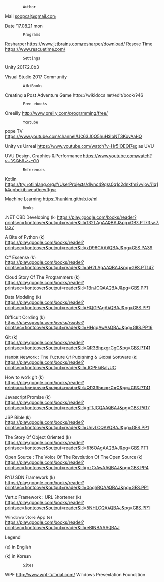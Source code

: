            Author
Mail	soopdal@gmail.com

Date	‘17.08.21 mon

            Programs
Resharper                           https://www.jetbrains.com/resharper/download/
Rescue Time                         https://www.rescuetime.com/


            Settings
Unity 2017.2.0b3

Visual Studio 2017 Community

            WikiBooks
Creating a Post Adventure Game      https://wikidocs.net/edit/book/946

            Free ebooks                         
Oreeilly                            http://www.oreilly.com/programming/free/

            Youtube
pope TV                             https://www.youtube.com/channel/UC63J0Q5huHSlbNT3KxvAaHQ

Unity vs Unreal                     https://www.youtube.com/watch?v=Hr5IOEQI7eg as UVU

UVU Design, Graphics & Performance      https://www.youtube.com/watch?v=3SGb8-o-cO0

            References
Kotlin                              https://try.kotlinlang.org/#/UserProjects/dlvnc49qss0q1c2dnkfm8vvjov/i1q1k4upbckibnveu0cevftgvc

Machine Learning                    https://hunkim.github.io/ml


            Books
            
.NET CBD Developing (k)
https://play.google.com/books/reader?printsec=frontcover&output=reader&id=132LAgAAQBAJ&pg=GBS.PT73.w.7.0.37

A Bite of Python (k)       
https://play.google.com/books/reader?printsec=frontcover&output=reader&id=xD96CAAAQBAJ&pg=GBS.PA39

C# Essense (k)             
https://play.google.com/books/reader?printsec=frontcover&output=reader&id=aH2LAgAAQBAJ&pg=GBS.PT147

Cloud Story Of The Programmers (k)            
https://play.google.com/books/reader?printsec=frontcover&output=reader&id=1BnJCQAAQBAJ&pg=GBS.PP1

Data Modeling (k)          
https://play.google.com/books/reader?printsec=frontcover&output=reader&id=HQGPAgAAQBAJ&pg=GBS.PP1

Difficult Cording (k)      
https://play.google.com/books/reader?printsec=frontcover&output=reader&id=HHqqAwAAQBAJ&pg=GBS.PP16

Git (k)                    
https://play.google.com/books/reader?printsec=frontcover&output=reader&id=QR3BhpxgnCgC&pg=GBS.PT41

Hanbit Network : The Fucture Of Publishing & Global Software (k)         
https://play.google.com/books/reader?printsec=frontcover&output=reader&id=JCPFkiBalyUC

How to work git (k)        
https://play.google.com/books/reader?printsec=frontcover&output=reader&id=QR3BhpxgnCgC&pg=GBS.PT41

Javascript Promise (k)     
https://play.google.com/books/reader?printsec=frontcover&output=reader&id=gfTJCQAAQBAJ&pg=GBS.PA17

JSP Bible (k)              
https://play.google.com/books/reader?printsec=frontcover&output=reader&id=UnvLCQAAQBAJ&pg=GBS.PP1

The Story Of Object Oriented (k)        
https://play.google.com/books/reader?printsec=frontcover&output=reader&id=fR6OAgAAQBAJ&pg=GBS.PT1

Open Source : The Voice Of The Revolution Of The Open Source (k)            
https://play.google.com/books/reader?printsec=frontcover&output=reader&id=pzCrAwAAQBAJ&pg=GBS.PP4

RYU SDN Framework (k)      
https://play.google.com/books/reader?printsec=frontcover&output=reader&id=0oghBQAAQBAJ&pg=GBS.PP1

Vert.x Framework : URL Shortener (k)       
https://play.google.com/books/reader?printsec=frontcover&output=reader&id=5NHLCQAAQBAJ&pg=GBS.PP1

Windows Store App (e)       
https://play.google.com/books/reader?printsec=frontcover&output=reader&id=eBINBAAAQBAJ

Legend

(e)         in English

(k)         in Korean

            Sites
            
WPF 
http://www.wpf-tutorial.com/
Windows Presentation Foundation


